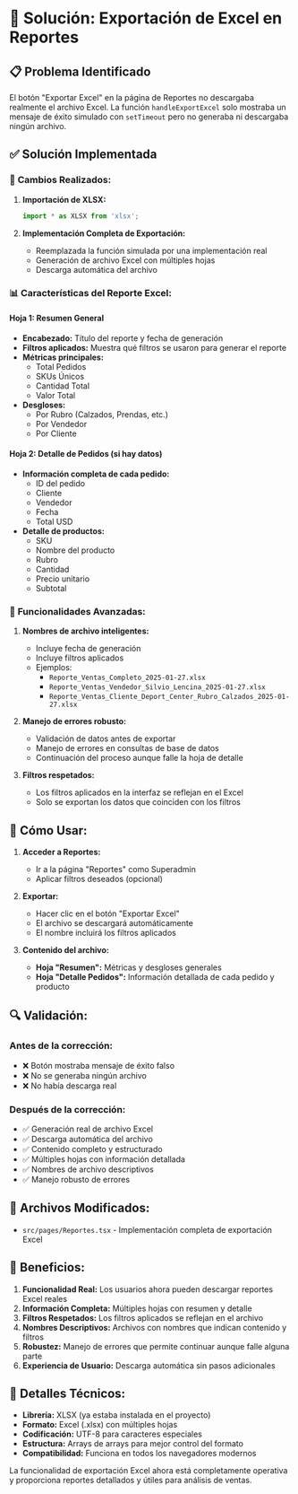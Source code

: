# 🔧 Solución: Exportación de Excel en Reportes

## 📋 **Problema Identificado**

El botón "Exportar Excel" en la página de Reportes no descargaba realmente el archivo Excel. La función `handleExportExcel` solo mostraba un mensaje de éxito simulado con `setTimeout` pero no generaba ni descargaba ningún archivo.

## ✅ **Solución Implementada**

### 🔧 **Cambios Realizados:**

1. **Importación de XLSX:**
   ```typescript
   import * as XLSX from 'xlsx';
   ```

2. **Implementación Completa de Exportación:**
   - Reemplazada la función simulada por una implementación real
   - Generación de archivo Excel con múltiples hojas
   - Descarga automática del archivo

### 📊 **Características del Reporte Excel:**

#### **Hoja 1: Resumen General**
- **Encabezado:** Título del reporte y fecha de generación
- **Filtros aplicados:** Muestra qué filtros se usaron para generar el reporte
- **Métricas principales:**
  - Total Pedidos
  - SKUs Únicos
  - Cantidad Total
  - Valor Total
- **Desgloses:**
  - Por Rubro (Calzados, Prendas, etc.)
  - Por Vendedor
  - Por Cliente

#### **Hoja 2: Detalle de Pedidos** (si hay datos)
- **Información completa de cada pedido:**
  - ID del pedido
  - Cliente
  - Vendedor
  - Fecha
  - Total USD
- **Detalle de productos:**
  - SKU
  - Nombre del producto
  - Rubro
  - Cantidad
  - Precio unitario
  - Subtotal

### 🎯 **Funcionalidades Avanzadas:**

1. **Nombres de archivo inteligentes:**
   - Incluye fecha de generación
   - Incluye filtros aplicados
   - Ejemplos:
     - `Reporte_Ventas_Completo_2025-01-27.xlsx`
     - `Reporte_Ventas_Vendedor_Silvio_Lencina_2025-01-27.xlsx`
     - `Reporte_Ventas_Cliente_Deport_Center_Rubro_Calzados_2025-01-27.xlsx`

2. **Manejo de errores robusto:**
   - Validación de datos antes de exportar
   - Manejo de errores en consultas de base de datos
   - Continuación del proceso aunque falle la hoja de detalle

3. **Filtros respetados:**
   - Los filtros aplicados en la interfaz se reflejan en el Excel
   - Solo se exportan los datos que coinciden con los filtros

## 🚀 **Cómo Usar:**

1. **Acceder a Reportes:**
   - Ir a la página "Reportes" como Superadmin
   - Aplicar filtros deseados (opcional)

2. **Exportar:**
   - Hacer clic en el botón "Exportar Excel"
   - El archivo se descargará automáticamente
   - El nombre incluirá los filtros aplicados

3. **Contenido del archivo:**
   - **Hoja "Resumen":** Métricas y desgloses generales
   - **Hoja "Detalle Pedidos":** Información detallada de cada pedido y producto

## 🔍 **Validación:**

### **Antes de la corrección:**
- ❌ Botón mostraba mensaje de éxito falso
- ❌ No se generaba ningún archivo
- ❌ No había descarga real

### **Después de la corrección:**
- ✅ Generación real de archivo Excel
- ✅ Descarga automática del archivo
- ✅ Contenido completo y estructurado
- ✅ Múltiples hojas con información detallada
- ✅ Nombres de archivo descriptivos
- ✅ Manejo robusto de errores

## 📁 **Archivos Modificados:**

- `src/pages/Reportes.tsx` - Implementación completa de exportación Excel

## 🎯 **Beneficios:**

1. **Funcionalidad Real:** Los usuarios ahora pueden descargar reportes Excel reales
2. **Información Completa:** Múltiples hojas con resumen y detalle
3. **Filtros Respetados:** Los filtros aplicados se reflejan en el archivo
4. **Nombres Descriptivos:** Archivos con nombres que indican contenido y filtros
5. **Robustez:** Manejo de errores que permite continuar aunque falle alguna parte
6. **Experiencia de Usuario:** Descarga automática sin pasos adicionales

## 🔧 **Detalles Técnicos:**

- **Librería:** XLSX (ya estaba instalada en el proyecto)
- **Formato:** Excel (.xlsx) con múltiples hojas
- **Codificación:** UTF-8 para caracteres especiales
- **Estructura:** Arrays de arrays para mejor control del formato
- **Compatibilidad:** Funciona en todos los navegadores modernos

La funcionalidad de exportación Excel ahora está completamente operativa y proporciona reportes detallados y útiles para análisis de ventas.




